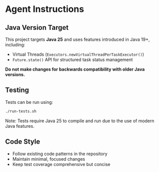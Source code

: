# Agent Instructions

## Java Version Target

This project targets **Java 25** and uses features introduced in Java 19+, including:

- Virtual Threads (`Executors.newVirtualThreadPerTaskExecutor()`)
- `Future.state()` API for structured task status management

**Do not make changes for backwards compatibility with older Java versions.**

## Testing

Tests can be run using:

```bash
./run-tests.sh
```

Note: Tests require Java 25 to compile and run due to the use of modern Java features.

## Code Style

- Follow existing code patterns in the repository
- Maintain minimal, focused changes
- Keep test coverage comprehensive but concise
